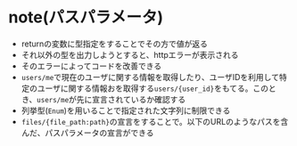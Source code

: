 # note(パスパラメータ)

- returnの変数に型指定をすることでその方で値が返る
- それ以外の型を出力しようとすると、httpエラーが表示される
- そのエラーによってコードを改善できる
- `users/me`で現在のユーザに関する情報を取得したり、ユーザIDを利用して特定のユーザに関する情報おを取得する`users/{user_id}`をもてる。このとき、`users/me`が先に宣言されているか確認する
- 列挙型(`Enum`)を用いることで指定された文字列に制限できる
- `files/{file_path:path}`の宣言をすることで。以下のURLのようなパスを含んだ、パスパラメータの宣言ができる